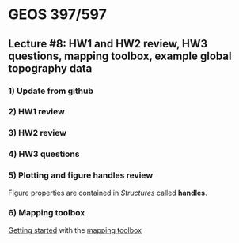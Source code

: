 
# GEOS 397/597

## Lecture #8: HW1 and HW2 review, HW3 questions, mapping toolbox, example global topography data

### 1) Update from github

### 2) HW1 review

### 3) HW2 review

### 4) HW3 questions

### 5) Plotting and figure handles review

Figure properties are contained in _Structures_ called __handles__.

### 6) Mapping toolbox

[Getting started](http://www.mathworks.com/help/map/getting-started-with-mapping-toolbox.html) with the [mapping toolbox](http://www.mathworks.com/help/map/index.html)


